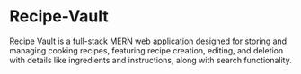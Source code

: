 # Recipe-Vault
Recipe Vault is a full-stack MERN web application designed for storing and managing cooking recipes, featuring recipe creation, editing, and deletion with details like ingredients and instructions, along with search functionality.
